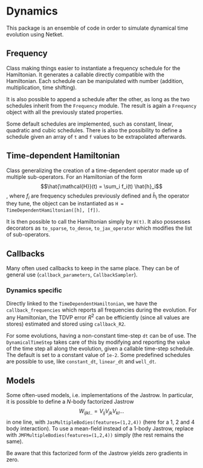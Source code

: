 # Dynamics
This package is an ensemble of code in order to simulate dynamical time evolution using Netket. 

## Frequency
Class making things easier to instantiate a frequency schedule for the Hamiltonian. It generates a callable directly compatible with the Hamiltonian. Each schedule can be manipulated with number (addition, multiplication, time shifting).

It is also possible to append a schedule after the other, as long as the two schedules inherit from the `Frequency` module. The result is again a `Frequency` object with all the previously stated properties.

Some default schedules are implemented, such as constant, linear, quadratic and cubic schedules. There is also the possibility to define a schedule given an array of `t` and `f` values to be extrapolated afterwards. 

## Time-dependent Hamiltonian
Class generalizing the creation of a time-dependent operator made up of multiple sub-operators. For an Hamiltonian of the form $$\hat{\mathcal{H}}(t) = \sum_i f_i(t) \hat{h}_i$$, where $f_i$ are frequency schedules previously defined and $\hat{h}_i$ the operator they tune, the object can be instantiated as `H = TimeDependentHamiltonian([h], [f])`. 

It is then possible to call the Hamiltonian simply by `H(t)`. It also possesses decorators as `to_sparse`, `to_dense`, `to_jax_operator` which modifies the list of sub-operators. 



## Callbacks
Many often used callbacks to keep in the same place. They can be of general use (`callback_parameters`, `CallbackSampler`). 

### Dynamics specific
Directly linked to the `TimeDependentHamiltonian`, we have the `callback_frequencies` which reports all frequencies during the evolution. 
For any Hamiltonian, the TDVP error $R^2$ can be efficiently (since all values are stores) estimated and stored using `callback_R2`. 

For some evolutions, having a non-constant time-step `dt` can be of use. The `DynamicalTimeStep` takes care of this by modifying and reporting the value of the time step all along the evolution, given a callable time-step schedule. The default is set to a constant value of `1e-2`. Some predefined schedules are possible to use, like `constant_dt`, `linear_dt` and `well_dt`. 

## Models
Some often-used models, i.e. implementations of the Jastrow.
In particular, it is possible to define a $N$-body factorized Jastrow $$W_{ijkl ..} = V_{ij} V_{jk} V_{kl} \dots$$ in one line, with `JasMultipleBodies(features=(1,2,4))` (here for a $1$, $2$ and $4$ body interaction). To use a mean-field instead of a $1$-body Jastrow, replace with `JMFMultipleBodies(features=(1,2,4))` simply (the rest remains the same). 

Be aware that this factorized form of the Jastrow yields zero gradients in zero.